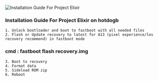 ![Installation Guide For Project Elixir](https://i.imgur.com/3UmK6nS.png "Installation")

### Installation Guide For Project Elixir on hotdogb

```
1. Unlock bootloader and boot to fastboot with all needed files
2. Flash or Update recovery to latest for A13 (pixel experience/los recovery recommend) in fastboot mode 
```
### cmd : fastboot flash recovery.img

```
3. Boot to recovery
4. Format data 
5. Sideload ROM zip
6. Reboot
```
